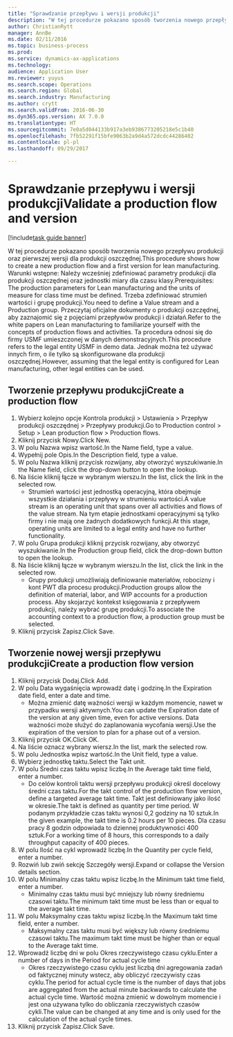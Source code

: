 ```yaml
--- 
title: "Sprawdzanie przepływu i wersji produkcji"
description: "W tej procedurze pokazano sposób tworzenia nowego przepływu produkcji oraz pierwszej wersji dla produkcji oszczędnej."
author: ChristianRytt
manager: AnnBe
ms.date: 02/11/2016
ms.topic: business-process
ms.prod: 
ms.service: dynamics-ax-applications
ms.technology: 
audience: Application User
ms.reviewer: yuyus
ms.search.scope: Operations
ms.search.region: Global
ms.search.industry: Manufacturing
ms.author: crytt
ms.search.validFrom: 2016-06-30
ms.dyn365.ops.version: AX 7.0.0
ms.translationtype: HT
ms.sourcegitcommit: 7e0a5d044133b917a3eb9386773205218e5c1b40
ms.openlocfilehash: 7fb52291f15bfe9063b2a9d4a572dcdc44286402
ms.contentlocale: pl-pl
ms.lasthandoff: 09/29/2017

---
```

# <a name="validate-a-production-flow-and-version"></a><span data-ttu-id="48fc3-103">Sprawdzanie przepływu i wersji produkcji</span><span class="sxs-lookup"><span data-stu-id="48fc3-103">Validate a production flow and version</span></span>

[!include[task guide banner](../../includes/task-guide-banner.md)]

<span data-ttu-id="48fc3-104">W tej procedurze pokazano sposób tworzenia nowego przepływu produkcji oraz pierwszej wersji dla produkcji oszczędnej.</span><span class="sxs-lookup"><span data-stu-id="48fc3-104">This procedure shows how to create a new production flow and a first version for lean manufacturing.</span></span> <span data-ttu-id="48fc3-105">Warunki wstępne: Należy wcześniej zdefiniować parametry produkcji dla produkcji oszczędnej oraz jednostki miary dla czasu klasy.</span><span class="sxs-lookup"><span data-stu-id="48fc3-105">Prerequisites: The production parameters for Lean manufacturing and the units of measure for class time must be defined.</span></span> <span data-ttu-id="48fc3-106">Trzeba zdefiniować strumień wartości i grupę produkcji.</span><span class="sxs-lookup"><span data-stu-id="48fc3-106">You need to define a Value stream and a Production group.</span></span> <span data-ttu-id="48fc3-107">Przeczytaj oficjalne dokumenty o produkcji oszczędnej, aby zaznajomić się z pojęciami przepływów produkcji i działań.</span><span class="sxs-lookup"><span data-stu-id="48fc3-107">Refer to the white papers on Lean manufacturing to familiarize yourself with the concepts of production flows and activities.</span></span> <span data-ttu-id="48fc3-108">Ta procedura odnosi się do firmy USMF umieszczonej w danych demonstracyjnych.</span><span class="sxs-lookup"><span data-stu-id="48fc3-108">This procedure refers to the legal entity USMF in demo data.</span></span> <span data-ttu-id="48fc3-109">Jednak można też używać innych firm, o ile tylko są skonfigurowane dla produkcji oszczędnej.</span><span class="sxs-lookup"><span data-stu-id="48fc3-109">However, assuming that the legal entity is configured for Lean manufacturing, other legal entities can be used.</span></span>


## <a name="create-a-production-flow"></a><span data-ttu-id="48fc3-110">Tworzenie przepływu produkcji</span><span class="sxs-lookup"><span data-stu-id="48fc3-110">Create a production flow</span></span>
1. <span data-ttu-id="48fc3-111">Wybierz kolejno opcje Kontrola produkcji > Ustawienia > Przepływ produkcji oszczędnej > Przepływy produkcji.</span><span class="sxs-lookup"><span data-stu-id="48fc3-111">Go to Production control > Setup > Lean production flow > Production flows.</span></span>
2. <span data-ttu-id="48fc3-112">Kliknij przycisk Nowy.</span><span class="sxs-lookup"><span data-stu-id="48fc3-112">Click New.</span></span>
3. <span data-ttu-id="48fc3-113">W polu Nazwa wpisz wartość.</span><span class="sxs-lookup"><span data-stu-id="48fc3-113">In the Name field, type a value.</span></span>
4. <span data-ttu-id="48fc3-114">Wypełnij pole Opis.</span><span class="sxs-lookup"><span data-stu-id="48fc3-114">In the Description field, type a value.</span></span>
5. <span data-ttu-id="48fc3-115">W polu Nazwa kliknij przycisk rozwijany, aby otworzyć wyszukiwanie.</span><span class="sxs-lookup"><span data-stu-id="48fc3-115">In the Name field, click the drop-down button to open the lookup.</span></span>
6. <span data-ttu-id="48fc3-116">Na liście kliknij łącze w wybranym wierszu.</span><span class="sxs-lookup"><span data-stu-id="48fc3-116">In the list, click the link in the selected row.</span></span>
    * <span data-ttu-id="48fc3-117">Strumień wartości jest jednostką operacyjną, która obejmuje wszystkie działania i przepływy w strumieniu wartości.</span><span class="sxs-lookup"><span data-stu-id="48fc3-117">A value stream is an operating unit that spans over all activities and flows of the value stream.</span></span>   <span data-ttu-id="48fc3-118">Na tym etapie jednostkami operacyjnymi są tylko firmy i nie mają one żadnych dodatkowych funkcji.</span><span class="sxs-lookup"><span data-stu-id="48fc3-118">At this stage, operating units are limited to a legal entity and have no further functionality.</span></span>  
7. <span data-ttu-id="48fc3-119">W polu Grupa produkcji kliknij przycisk rozwijany, aby otworzyć wyszukiwanie.</span><span class="sxs-lookup"><span data-stu-id="48fc3-119">In the Production group field, click the drop-down button to open the lookup.</span></span>
8. <span data-ttu-id="48fc3-120">Na liście kliknij łącze w wybranym wierszu.</span><span class="sxs-lookup"><span data-stu-id="48fc3-120">In the list, click the link in the selected row.</span></span>
    * <span data-ttu-id="48fc3-121">Grupy produkcji umożliwiają definiowanie materiałów, robocizny i kont PWT dla procesu produkcji.</span><span class="sxs-lookup"><span data-stu-id="48fc3-121">Production groups allow the definition of material, labor, and WIP accounts for a production process.</span></span> <span data-ttu-id="48fc3-122">Aby skojarzyć kontekst księgowania z przepływem produkcji, należy wybrać grupę produkcji.</span><span class="sxs-lookup"><span data-stu-id="48fc3-122">To associate the accounting context to a production flow, a production group must be selected.</span></span>  
9. <span data-ttu-id="48fc3-123">Kliknij przycisk Zapisz.</span><span class="sxs-lookup"><span data-stu-id="48fc3-123">Click Save.</span></span>

## <a name="create-a-production-flow-version"></a><span data-ttu-id="48fc3-124">Tworzenie nowej wersji przepływu produkcji</span><span class="sxs-lookup"><span data-stu-id="48fc3-124">Create a production flow version</span></span>
1. <span data-ttu-id="48fc3-125">Kliknij przycisk Dodaj.</span><span class="sxs-lookup"><span data-stu-id="48fc3-125">Click Add.</span></span>
2. <span data-ttu-id="48fc3-126">W polu Data wygaśnięcia wprowadź datę i godzinę.</span><span class="sxs-lookup"><span data-stu-id="48fc3-126">In the Expiration date field, enter a date and time.</span></span>
    * <span data-ttu-id="48fc3-127">Można zmienić datę ważności wersji w każdym momencie, nawet w przypadku wersji aktywnych.</span><span class="sxs-lookup"><span data-stu-id="48fc3-127">You can update the Expiration date of the version at any given time, even for active versions.</span></span> <span data-ttu-id="48fc3-128">Data ważności może służyć do zaplanowania wycofania wersji.</span><span class="sxs-lookup"><span data-stu-id="48fc3-128">Use the expiration of the version to plan for a phase out of a version.</span></span>  
3. <span data-ttu-id="48fc3-129">Kliknij przycisk OK.</span><span class="sxs-lookup"><span data-stu-id="48fc3-129">Click OK.</span></span>
4. <span data-ttu-id="48fc3-130">Na liście oznacz wybrany wiersz.</span><span class="sxs-lookup"><span data-stu-id="48fc3-130">In the list, mark the selected row.</span></span>
5. <span data-ttu-id="48fc3-131">W polu Jednostka wpisz wartość.</span><span class="sxs-lookup"><span data-stu-id="48fc3-131">In the Unit field, type a value.</span></span>
6. <span data-ttu-id="48fc3-132">Wybierz jednostkę taktu.</span><span class="sxs-lookup"><span data-stu-id="48fc3-132">Select the Takt unit.</span></span>
7. <span data-ttu-id="48fc3-133">W polu Średni czas taktu wpisz liczbę.</span><span class="sxs-lookup"><span data-stu-id="48fc3-133">In the Average takt time field, enter a number.</span></span>
    * <span data-ttu-id="48fc3-134">Do celów kontroli taktu wersji przepływu produkcji określ docelowy średni czas taktu.</span><span class="sxs-lookup"><span data-stu-id="48fc3-134">For the takt control of the production flow version, define a targeted average takt time.</span></span>   <span data-ttu-id="48fc3-135">Takt jest definiowany jako ilość w okresie.</span><span class="sxs-lookup"><span data-stu-id="48fc3-135">The takt is defined as quantity  per time period.</span></span>  <span data-ttu-id="48fc3-136">W podanym przykładzie czas taktu wynosi 0,2 godziny na 10 sztuk.</span><span class="sxs-lookup"><span data-stu-id="48fc3-136">In the given example, the takt time is 0.2 hours per 10 pieces.</span></span> <span data-ttu-id="48fc3-137">Dla czasu pracy 8 godzin odpowiada to dziennej produktywności 400 sztuk.</span><span class="sxs-lookup"><span data-stu-id="48fc3-137">For a working time of 8 hours, this corresponds to a daily throughput capacity of 400 pieces.</span></span>  
8. <span data-ttu-id="48fc3-138">W polu Ilość na cykl wprowadź liczbę.</span><span class="sxs-lookup"><span data-stu-id="48fc3-138">In the Quantity per cycle field, enter a number.</span></span>
9. <span data-ttu-id="48fc3-139">Rozwiń lub zwiń sekcję Szczegóły wersji.</span><span class="sxs-lookup"><span data-stu-id="48fc3-139">Expand or collapse the Version details section.</span></span>
10. <span data-ttu-id="48fc3-140">W polu Minimalny czas taktu wpisz liczbę.</span><span class="sxs-lookup"><span data-stu-id="48fc3-140">In the Minimum takt time field, enter a number.</span></span>
    * <span data-ttu-id="48fc3-141">Minimalny czas taktu musi być mniejszy lub równy średniemu czasowi taktu.</span><span class="sxs-lookup"><span data-stu-id="48fc3-141">The minimum takt time must be less than or equal to the average takt time.</span></span>  
11. <span data-ttu-id="48fc3-142">W polu Maksymalny czas taktu wpisz liczbę.</span><span class="sxs-lookup"><span data-stu-id="48fc3-142">In the Maximum takt time field, enter a number.</span></span>
    * <span data-ttu-id="48fc3-143">Maksymalny czas taktu musi być większy lub równy średniemu czasowi taktu.</span><span class="sxs-lookup"><span data-stu-id="48fc3-143">The maximum takt time must be higher than or equal to the Average takt time.</span></span>  
12. <span data-ttu-id="48fc3-144">Wprowadź liczbę dni w polu Okres rzeczywistego czasu cyklu.</span><span class="sxs-lookup"><span data-stu-id="48fc3-144">Enter a number of days in the Period for actual cycle time</span></span>
    * <span data-ttu-id="48fc3-145">Okres rzeczywistego czasu cyklu jest liczbą dni agregowania zadań od faktycznej minuty wstecz, aby obliczyć rzeczywisty czas cyklu.</span><span class="sxs-lookup"><span data-stu-id="48fc3-145">The period for actual cycle time is the number of days that jobs are aggregated from the actual minute backwards to calculate the actual cycle time.</span></span> <span data-ttu-id="48fc3-146">Wartość można zmienić w dowolnym momencie i jest ona używana tylko do obliczania rzeczywistych czasów cykli.</span><span class="sxs-lookup"><span data-stu-id="48fc3-146">The value can be changed at any time and is only used for the calculation of the actual cycle times.</span></span>  
13. <span data-ttu-id="48fc3-147">Kliknij przycisk Zapisz.</span><span class="sxs-lookup"><span data-stu-id="48fc3-147">Click Save.</span></span>


